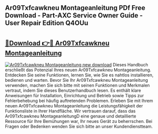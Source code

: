 ## Ar09Txfcawkneu Montageanleitung PDf Free Download - Part-AXC Service Owner Guide - User Repair Edition Q4OUu

# <h2><a href="http://df747wc.blite.top/?on=Ar09Txfcawkneu+Montageanleitung">🔗Download 👉🔴 Ar09Txfcawkneu Montageanleitung</a></h2>

[![Ar09Txfcawkneu Montageanleitung new download](https://i.imgur.com/lujVjoI.png)](http://df747wc.blite.top/?on=Ar09Txfcawkneu+Montageanleitung)
Dieses Handbuch erschließt das Potenzial Ihres neuen Ar09Txfcawkneu Montageanleitung. Entdecken Sie seine Funktionen, lernen Sie, wie Sie es nahtlos installieren, bedienen und warten. Bevor Sie Ihr Ar09Txfcawkneu Montageanleitung verwenden, machen Sie sich bitte mit seinen Funktionen und Merkmalen vertraut, indem Sie dieses Benutzerhandbuch lesen. Es enthält klare Anweisungen für Installation, Einrichtung und Betrieb sowie Tipps zur Fehlerbehebung bei häufig auftretenden Problemen. Erleben Sie mit Ihrem neuen Ar09Txfcawkneu Montageanleitung die Leistungsfähigkeit der Funktionsliste in Ihrer Handfläche. Wir vertrauen darauf, dass das Ar09Txfcawkneu MontageanleitungD eine genaue und detaillierte Ressource für Ihre Bemühungen war, Ihr neues Gerät zu beherrschen. Bei Fragen oder Bedenken wenden Sie sich bitte an unser Kundendienstteam.
